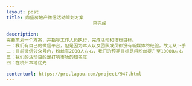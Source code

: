 ```yaml
---                
layout: post       
title: 鼎盛房地产微信活动策划方案
                                已完成
           
description: 
需要策划一个方案，并指导工作人员执行，完成活动和增粉目标。
一：我们有自己的微信平台，但是因为本人以及团队成员都没有新媒体的经验，故无从下手
二：目前微信公众号内，粉丝有2000人左右，我们的预期目标是将粉丝提升至10000左右
三：我们的活动目的是打响市场的知名度
四：在杭州本地优先
     
contenturl: https://pro.lagou.com/project/947.html      
---                 
```

